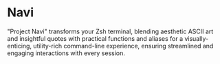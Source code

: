 # Navi
"Project Navi" transforms your Zsh terminal, blending aesthetic ASCII art and insightful quotes with practical functions and aliases for a visually-enticing, utility-rich command-line experience, ensuring streamlined and engaging interactions with every session.
